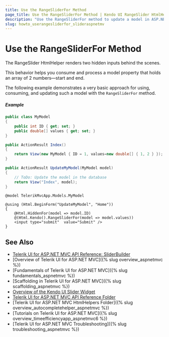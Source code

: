 ```yaml
---
title: Use the RangeSliderFor Method
page_title: Use the RangeSliderFor Method | Kendo UI RangeSlider HtmlHelper
description: "Use the RangeSliderFor method to update a model in ASP.NET MVC applications."
slug: howto_userangesliderfor_slideraspnetmv
---
```


# Use the RangeSliderFor Method

The RangeSlider HtmlHelper renders two hidden inputs behind the scenes.

This behavior helps you consume and process a model property that holds an array of 2 numbers&mdash;start and end.

The following example demonstrates a very basic approach for using, consuming, and updating such a model with the `RangeSliderFor` method.

##### Example

```tab-MyModel.cs
public class MyModel
{
    public int ID { get; set; }
    public double[] values { get; set; }
}
```
```tab-HomeController.cs
public ActionResult Index()
{
    return View(new MyModel { ID = 1, values=new double[] { 1, 2 } });
}

public ActionResult UpdateMyModel(MyModel model)
{
    // ToDo: Update the model in the database
    return View("Index", model);
}
```
```tab-Razor
@model TelerikMvcApp.Models.MyModel

@using (Html.BeginForm("UpdateMyModel", "Home"))
{
    @Html.HiddenFor(model => model.ID)
    @(Html.Kendo().RangeSliderFor(model => model.values))
    <input type="submit"  value="Submit" />
}
```

## See Also

* [Telerik UI for ASP.NET MVC API Reference: SliderBuilder](http://docs.telerik.com/aspnet-mvc/api/Kendo.Mvc.UI.Fluent/SliderBuilder)
* [Overview of Telerik UI for ASP.NET MVC]({% slug overview_aspnetmvc %})
* [Fundamentals of Telerik UI for ASP.NET MVC]({% slug fundamentals_aspnetmvc %})
* [Scaffolding in Telerik UI for ASP.NET MVC]({% slug scaffolding_aspnetmvc %})
* [Overview of the Kendo UI Slider Widget](http://docs.telerik.com/kendo-ui/controls/editors/slider/overview)
* [Telerik UI for ASP.NET MVC API Reference Folder](http://docs.telerik.com/aspnet-mvc/api/Kendo.Mvc/AggregateFunction)
* [Telerik UI for ASP.NET MVC HtmlHelpers Folder]({% slug overview_autocompletehelper_aspnetmvc %})
* [Tutorials on Telerik UI for ASP.NET MVC]({% slug overview_timeefficiencyapp_aspnetmvc6 %})
* [Telerik UI for ASP.NET MVC Troubleshooting]({% slug troubleshooting_aspnetmvc %})
